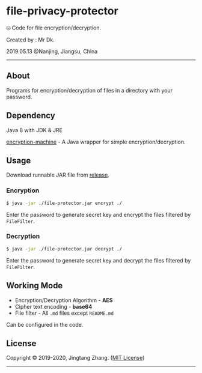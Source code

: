 # file-privacy-protector

🤐 Code for file encryption/decryption.

Created by : Mr Dk.

2019.05.13 @Nanjing, Jiangsu, China

---

## About

Programs for encryption/decryption of files in a directory with your password.

## Dependency

Java 8 with JDK & JRE

[encryption-machine](https://github.com/mrdrivingduck/encryption-machine) - A Java wrapper for simple encryption/decryption.

## Usage

Download runnable JAR file from [release](https://github.com/mrdrivingduck/file-privacy-protector/releases).

### Encryption

```bash
$ java -jar ./file-protector.jar encrypt ./
```

Enter the password to generate secret key and encrypt the files filtered by `FileFilter`.

### Decryption

```bash
$ java -jar ./file-protector.jar decrypt ./
```

Enter the password to generate secret key and decrypt the files filtered by `FileFilter`.

## Working Mode

* Encryption/Decryption Algorithm - __AES__
* Cipher text encoding - __base64__
* File filter - All `.md` files except `README.md`

Can be configured in the code.

## License

Copyright © 2019-2020, Jingtang Zhang. ([MIT License](LICENSE))

---

